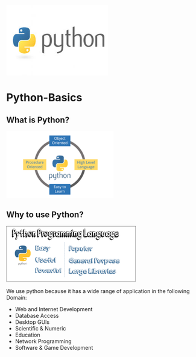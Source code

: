 ![python](/python2.jfif)
# Python-Basics 
## What is Python?
![python](/python3.png)

## Why to use Python?
![python](/python1.png)

We use python because it has a wide range of application in the following Domain:
- Web and Internet Development
- Database Access
- Desktop GUIs
- Scientific & Numeric
- Education
- Network Programming
- Software & Game Development
